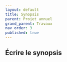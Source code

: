 ```yaml
---
layout: default
title: Synopsis
parent: Projet annuel
grand_parent: Travaux
nav_order: 3
published: true
---
```

## Écrire le synopsis